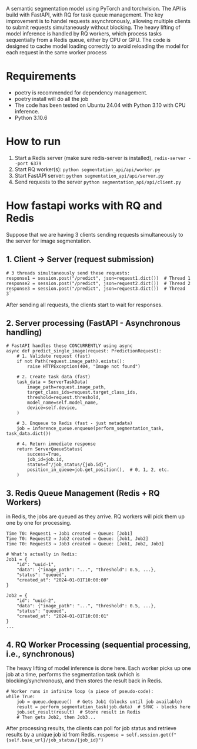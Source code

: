 A semantic segmentation model using PyTorch and torchvision. The API is build with FastAPI, with RQ for task queue management. The key improvement is to handel requests asynchronously, allowing multiple clients to submit requests simultaneously without blocking. 
The heavy lifting of model inference is handled by RQ workers, which process tasks sequentially from a Redis queue, either by CPU or GPU.
The code is designed to cache model loading correctly to avoid reloading the model for each request in the same worker process 

# Requirements
- poetry is recommended for dependency management.
- poetry install will do all the job
- The code has been tested on Ubuntu 24.04 with Python 3.10 with CPU inference.
- Python 3.10.6 

# How to run
1. Start a Redis server (make sure redis-server is installed), `redis-server --port 6379`
2. Start RQ worker(s): `python segmentation_api/api/worker.py`
3. Start FastAPI server: `python segmentation_api/api/server.py`
4. Send requests to the server `python segmentation_api/api/client.py`

# How fastapi works with RQ and Redis 
Suppose that we are having 3 clients sending requests simultaneously to the server for image segmentation.

## 1. Client -> Server (request submission)
```
# 3 threads simultaneously send these requests:
response1 = session.post("/predict", json=request1.dict())  # Thread 1
response2 = session.post("/predict", json=request2.dict())  # Thread 2  
response3 = session.post("/predict", json=request3.dict())  # Thread 3`
```
After sending all requests, the clients start to wait for responses.

## 2. Server processing (FastAPI - Asynchronous handling)
```
# FastAPI handles these CONCURRENTLY using async
async def predict_single_image(request: PredictionRequest):
    # 1. Validate request (fast)
    if not Path(request.image_path).exists():
        raise HTTPException(404, "Image not found")
    
    # 2. Create task data (fast)
    task_data = ServerTaskData(
        image_path=request.image_path,
        target_class_ids=request.target_class_ids,
        threshold=request.threshold,
        model_name=self.model_name,
        device=self.device,
    )
    
    # 3. Enqueue to Redis (fast - just metadata)
    job = inference_queue.enqueue(perform_segmentation_task, task_data.dict())
    
    # 4. Return immediate response
    return ServerQueueStatus(
        success=True,
        job_id=job.id,
        status=f"/job_status/{job.id}",
        position_in_queue=job.get_position(),  # 0, 1, 2, etc.
    )
```
## 3. Redis Queue Management (Redis + RQ Workers)
in Redis, the jobs are queued as they arrive. RQ workers will pick them up one by one for processing.
```
Time T0: Request1 → Job1 created → Queue: [Job1]
Time T0: Request2 → Job2 created → Queue: [Job1, Job2]  
Time T0: Request3 → Job3 created → Queue: [Job1, Job2, Job3]

# What's actually in Redis:
Job1 = {
    "id": "uuid-1", 
    "data": {"image_path": "...", "threshold": 0.5, ...},
    "status": "queued",
    "created_at": "2024-01-01T10:00:00"
}

Job2 = {
    "id": "uuid-2",
    "data": {"image_path": "...", "threshold": 0.5, ...}, 
    "status": "queued",
    "created_at": "2024-01-01T10:00:01"
}
...
```

## 4. RQ Worker Processing (sequential processing, i.e., synchronous)
The heavy lifting of model inference is done here. Each worker picks up one job at a time, performs the segmentation task (which is blocking/synchronous), and then stores the result back in Redis.
```
# Worker runs in infinite loop (a piece of pseudo-code):
while True:
    job = queue.dequeue()  # Gets Job1 (blocks until job available)
    result = perform_segmentation_task(job.data)  # SYNC - blocks here
    job.set_result(result)  # Store result in Redis
    # Then gets Job2, then Job3...
```

After processing results, the clients can poll for job status and retrieve results by a unique job id from Redis.
```response = self.session.get(f"{self.base_url}/job_status/{job_id}")```